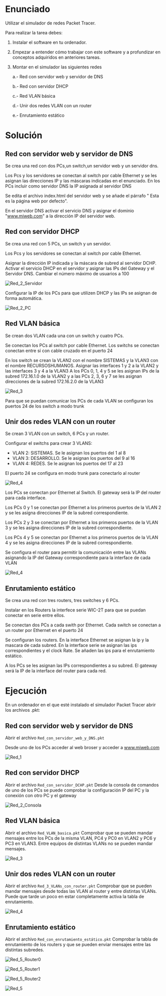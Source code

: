 # Enunciado

Utilizar el simulador de redes Packet Tracer.

Para realizar la tarea debes:

1. Instalar el software en tu ordenador.

2. Empezar a entender cómo trabajar con este software y a profundizar en conceptos adquiridos en anteriores tareas.
3. Montar en el simulador las siguientes redes

	a.- Red con servidor web y servidor de DNS
	
	b.- Red con servidor DHCP
	
	c.- Red VLAN básica
	
	d.- Unir dos redes VLAN con un router
	
	e.- Enrutamiento estático
	
	

# Solución

## Red con servidor web y servidor de DNS

Se crea una red con dos PCs,un switch,un servidor web y un servidor dns.

Los Pcs y los servidores se conectan al switch por cable Ethernet y se
les asignan las direcciones IP y las máscaras indicadas en el enunciado.
En los PCs incluir como servidor DNS la IP asignada al servidor DNS

Se edita el archivo index.html del servidor web y se añade el párrafo " Esta es la página web por defecto".

En el servidor DNS activar el servicio DNS y asignar el dominio "www.miweb.com" a la dirección IP del servidor web.



## Red con servidor DHCP

Se crea una red con 5 PCs, un switch y un servidor.

Los Pcs y los servidores se conectan al switch por cable Ethernet.

Asignar la dirección IP indicada y la máscara de subred al servidor DCHP. Activar el servicio DHCP en el servidor y asignar las IPs del Gateway y el Servidor DNS. Cambiar el número máximo de usuarios a 100

![Red_2_Servidor](img/simulador_redes_red_2_server.png)


Configurar la IP de los PCs para que utilizen DHCP y las IPs se asignan de forma automática.

![Red_2_PC](img/simulador_redes_red_2_PC.png)


## Red VLAN básica

Se crean dos VLAN cada una con un switch y cuatro PCs.

Se conectan los PCs al switch por cable Ethernet.
Los switchs se conectan conectan entre sí con cable cruzado en el puerto 24

En los switch se crean la VLAN2 con el nombre SISTEMAS y la VLAN3 con el nombre RECURSOSHUMANOS.
Asignar las interfaces 1 y 2 a la VLAN2 y las interfaces 3 y 4 a la VLAN3
A los PCs 0, 1, 4 y 5 se les asignan IPs de la subred 172.16.1.0 de la VLAN2 y a las PCs 2, 3, 6 y 7 se les asignan direcciones de la subred 172.16.2.0 de la VLAN3

![Red_3](img/simulador_redes_red_3_switch.png)

Para que se puedan comunicar los PCs de cada VLAN se configuran los puertos 24 de los switch a modo trunk



## Unir dos redes VLAN con un router

Se crean 3 VLAN con un switch, 6 PCs y un router.

Configurar el switchs para crear 3 VLANS:

* VLAN 2: SISTEMAS. Se le asignan los puertos del 1 al 8
* VLAN 3: DESARROLLO. Se le asignan los puertos del 9 al 16
* VLAN 4: REDES. Se le asignan los puertos del 17 al 23

El puerto 24 se configura en modo trunk para conectarlo al router

![Red_4](img/simulador_redes_red_4_switch.png)

Los PCs se conectan por Ethernet al Switch. El gateway será la IP del router para cada interface.

Los PCs 0 y 1 se conectan por Ethernet a los primeros puertos de la VLAN 2 y se les asigna direcciones IP de la subred correspondiente.

Los PCs 2 y 3 se conectan por Ethernet a los primeros puertos de la VLAN 3 y se les asigna direcciones IP de la subred correspondiente.

Los PCs 4 y 5 se conectan por Ethernet a los primeros puertos de la VLAN 4 y se les asigna direcciones IP de la subred correspondiente.

Se configura el router para permitir la comunicación entre las VLANs asignando la IP del Gateway correspondiente para la interface de cada VLAN

![Red_4](img/simulador_redes_red_4_switch.png)


## Enrutamiento estático

Se crea una red con tres routers, tres switches y 6 PCs.

Instalar en los Routers la interfece serie WIC-2T para que se puedan conectar en serie entre ellos.

Se conectan dos PCs a cada swith por Ethernet. Cada switch se conectan a un router por Ethernet en el puerto 24

Se configuran los routers. En la interface Ethernet se asignan la ip y la mascara de cada subred. En la interface serie se asignan las ips correspondientes y el clock Rate. Se añaden las ips para el enrutamiento estático. 

A los PCs se les asignan las IPs correspondientes a su subred. El gateway será la IP de la interface del router para cada red.


# Ejecución

En un ordenador en el que esté instalado el simulador Packet Tracer abrir los archivos .pkt:

## Red con servidor web y servidor de DNS
 Abrir el archivo `Red_con_servidor_web_y_DNS.pkt`
 
 Desde uno de los PCs acceder al web broser y acceder a www.miweb.com
 
 ![Red_1](img/simulador_redes_red_1.png)
 
 
## Red con servidor DHCP
 
Abrir el archivo `Red_con_servidor_DCHP.pkt`
Desde la consola de comandos de uno de los PCs se puede comprobar la configuración IP del PC y la conexión con otro PC y el gateway

![Red_2_Consola](img/simulador_redes_red_2_Consola.png)


## Red VLAN básica

Abrir el archivo `Red_VLAN_basica.pkt`
Comprobar que se pueden mandar mensajes entre los PCs de la misma VLAN, PC4 y PC0 en VLAN2 y PC6 y PC3 en VLAN3. Entre equipos de distintas VLANs no se pueden mandar mensajes.

![Red_3](img/simulador_redes_red_3.png)


## Unir dos redes VLAN con un router
Abrir el archivo `Red_3_VLANs_con_router.pkt`
Comprobar que se pueden mandar mensajes desde todas las VLAN al router y entre distintas VLANs. Puede que tarde un poco en estar completamente activa la tabla de enrutamiento.
 
 ![Red_4](img/simulador_redes_red_4.png)
 
 
## Enrutamiento estático

Abrir el archivo `Red_con_enrutamiento_estático.pkt`
Comprobar la tabla de enrutamiento de los routers y que se pueden enviar mensajes entre las distintas subredes.

 ![Red_5_Router0](img/simulador_redes_red_5_router0.png)
 
 ![Red_5_Router1](img/simulador_redes_red_5_router1.png)
 
 ![Red_5_Router2](img/simulador_redes_red_5_router2.png)
 
 ![Red_5](img/simulador_redes_red_5.png)